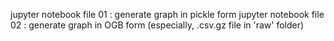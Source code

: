 jupyter notebook file 01 : generate graph in pickle form
jupyter notebook file 02 : generate graph in OGB form (especially, .csv.gz file in 'raw' folder)
